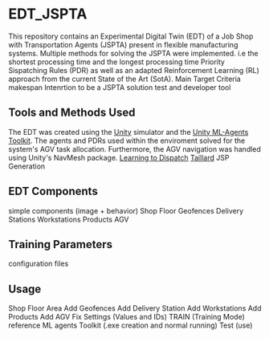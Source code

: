 # EDT_JSPTA
This repository contains an Experimental Digital Twin (EDT) of a Job Shop with Transportation Agents (JSPTA) present in flexible manufacturing systems. Multiple methods for solving the JSPTA were implemented. i.e the shortest processing time and the longest processing time Priority Sispatching Rules (PDR) as well as an adapted Reinforcement Learning (RL) approach from the current State of the Art (SotA). 
Main Target Criteria makespan
Intenrtion to be a JSPTA solution test and developer tool

## Tools and Methods Used
The EDT was created using the [Unity](https://unity.com/) simulator and the [Unity ML-Agents Toolkit](https://github.com/Unity-Technologies/ml-agents). The agents and PDRs used within the enviroment solved for the system's AGV task allocation. Furthermore, the AGV navigation was handled using Unity's NavMesh package. 
[Learning to Dispatch](https://doi.org/10.48550/arXiv.2010.12367)
[Taillard](https://doi.org/10.1016/0377-2217(93)90182-M) JSP Generation

## EDT Components
simple components (image + behavior)
Shop Floor
Geofences
Delivery Stations
Workstations 
Products
AGV

## Training Parameters
configuration files

## Usage
Shop Floor Area
Add Geofences
Add Delivery Station
Add Workstations
Add Products
Add AGV
Fix Settings (Values and IDs)
TRAIN (Training Mode) reference ML agents Toolkit (.exe creation and normal running)
Test (use)
